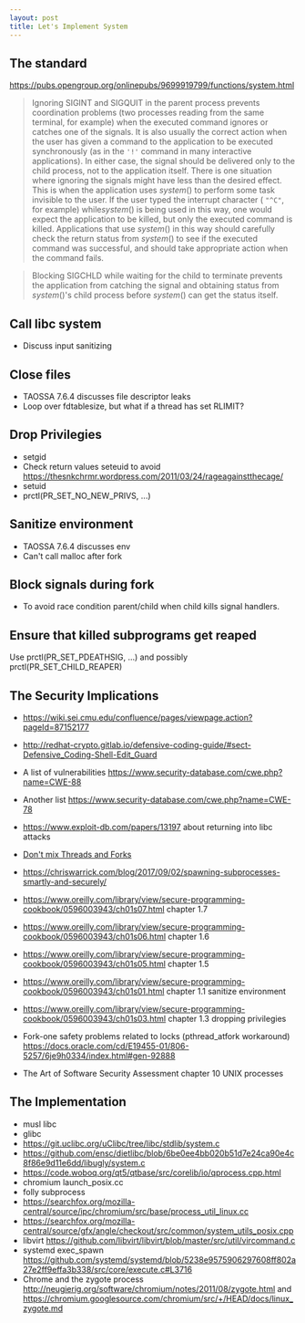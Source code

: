 ```yaml
---
layout: post
title: Let's Implement System
---
```


## The standard

https://pubs.opengroup.org/onlinepubs/9699919799/functions/system.html

> Ignoring SIGINT and SIGQUIT in the parent process prevents coordination problems (two processes reading from the same terminal, for example) when the executed command ignores or catches one of the signals. It is also usually the correct action when the user has given a command to the application to be executed synchronously (as in the `'!'` command in many interactive applications). In either case, the signal should be delivered only to the child process, not to the application itself. There is one situation where ignoring the signals might have less than the desired effect. This is when the application uses *system*() to perform some task invisible to the user. If the user typed the interrupt character ( `"^C"`, for example) while*system*() is being used in this way, one would expect the application to be killed, but only the executed command is killed. Applications that use *system*() in this way should carefully check the return status from *system*() to see if the executed command was successful, and should take appropriate action when the command fails.

> Blocking SIGCHLD while waiting for the child to terminate prevents the application from catching the signal and obtaining status from *system*()'s child process before *system*() can get the status itself.

## Call libc system

* Discuss input sanitizing

## Close files

* TAOSSA 7.6.4 discusses file descriptor leaks
* Loop over fdtablesize, but what if a thread has set RLIMIT?

## Drop Privilegies

* setgid
* Check return values seteuid to avoid https://thesnkchrmr.wordpress.com/2011/03/24/rageagainstthecage/
* setuid
* prctl(PR_SET_NO_NEW_PRIVS, ...)

## Sanitize environment

* TAOSSA 7.6.4 discusses env
* Can't call malloc after fork

## Block signals during fork

* To avoid race condition parent/child when child kills signal handlers.

## Ensure that killed subprograms get reaped

Use prctl(PR_SET_PDEATHSIG, ...) and possibly prctl(PR_SET_CHILD_REAPER)



## The Security Implications

* https://wiki.sei.cmu.edu/confluence/pages/viewpage.action?pageId=87152177
* http://redhat-crypto.gitlab.io/defensive-coding-guide/#sect-Defensive_Coding-Shell-Edit_Guard

* A list of vulnerabilities https://www.security-database.com/cwe.php?name=CWE-88
* Another list https://www.security-database.com/cwe.php?name=CWE-78

* https://www.exploit-db.com/papers/13197 about returning into libc attacks

* [Don't mix Threads and Forks](https://rachelbythebay.com/w/2011/06/07/forked/)
* https://chriswarrick.com/blog/2017/09/02/spawning-subprocesses-smartly-and-securely/
* https://www.oreilly.com/library/view/secure-programming-cookbook/0596003943/ch01s07.html chapter 1.7
* https://www.oreilly.com/library/view/secure-programming-cookbook/0596003943/ch01s06.html chapter 1.6
* https://www.oreilly.com/library/view/secure-programming-cookbook/0596003943/ch01s05.html chapter 1.5
* https://www.oreilly.com/library/view/secure-programming-cookbook/0596003943/ch01s01.html chapter 1.1 sanitize environment
* https://www.oreilly.com/library/view/secure-programming-cookbook/0596003943/ch01s03.html chapter 1.3 dropping privilegies
* Fork-one safety problems related to locks (pthread_atfork workaround) https://docs.oracle.com/cd/E19455-01/806-5257/6je9h0334/index.html#gen-92888
* The Art of Software Security Assessment chapter 10 UNIX processes

## The Implementation

* musl libc
* glibc
* https://git.uclibc.org/uClibc/tree/libc/stdlib/system.c
* https://github.com/ensc/dietlibc/blob/6be0ee4bb020b51d7e24ca90e4c8f86e9d11e6dd/libugly/system.c
* https://code.woboq.org/qt5/qtbase/src/corelib/io/qprocess.cpp.html
* chromium launch_posix.cc
* folly subprocess
* https://searchfox.org/mozilla-central/source/ipc/chromium/src/base/process_util_linux.cc
* https://searchfox.org/mozilla-central/source/gfx/angle/checkout/src/common/system_utils_posix.cpp
* libvirt https://github.com/libvirt/libvirt/blob/master/src/util/vircommand.c
* systemd exec_spawn https://github.com/systemd/systemd/blob/5238e9575906297608ff802a27e2ff9effa3b338/src/core/execute.c#L3716
* Chrome and the zygote process http://neugierig.org/software/chromium/notes/2011/08/zygote.html and https://chromium.googlesource.com/chromium/src/+/HEAD/docs/linux_zygote.md

